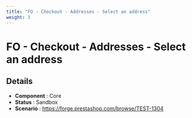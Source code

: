```yaml
---
title: "FO - Checkout - Addresses - Select an address"
weight: 3
---
```


# FO - Checkout - Addresses - Select an address
## Details
* **Component** : Core
* **Status** : Sandbox
* **Scenario** : https://forge.prestashop.com/browse/TEST-1304
